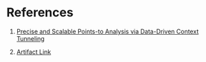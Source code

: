 # References
1. [Precise and Scalable Points-to Analysis via Data-Driven Context Tunneling](https://dl.acm.org/doi/10.1145/3276510)

2. [Artifact Link](https://dl.acm.org/do/10.1145/3276931/full/)